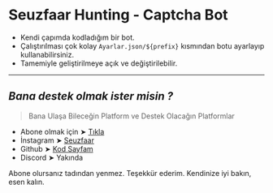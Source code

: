 # __Seuzfaar Hunting - Captcha Bot__

- Kendi çapımda kodladığım bir bot.
- Çalıştırılması çok kolay `Ayarlar.json/${prefix}` kısmından botu ayarlayıp kullanabilirsiniz.
- Tamemiyle geliştirilmeye açık ve değiştirilebilir.

____
## _Bana destek olmak ister misin ?_
> Bana Ulaşa Bileceğin Platform ve Destek Olacağın Platformlar

- Abone olmak için ➤ [Tıkla](https://bit.ly/3oNucRe)
- İnstagram ➤ [Seuzfaar](https://bit.ly/3Vc7rVQ)
- Github ➤ [Kod Sayfam](https://bit.ly/3HODP9z)
- Discord ➤ Yakında

Abone olursanız tadından yenmez. Teşekkür ederim. Kendinize iyi bakın, esen kalın.
